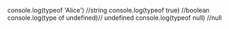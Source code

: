 console.log(typeof 'Alice') //string
console.log(typeof true) //boolean
console.log(type of undefined)// undefined
console.log(typeof null) //null